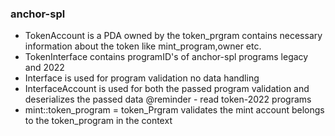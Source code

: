 ### anchor-spl
- TokenAccount is a PDA owned by the token_prgram contains necessary information about the token like mint_program,owner etc.
- TokenInterface contains programID's of anchor-spl programs legacy and 2022
- Interface is used for program validation no data handling
- InterfaceAccount is used for both the passed program validation and deserializes the passed data @reminder - read token-2022 programs
- mint::token_program = token_Prgram validates the mint account belongs to the token_program in the context